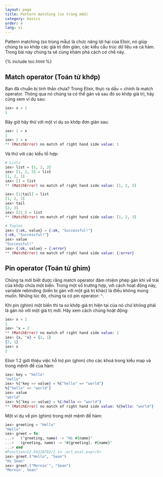 ```yaml
---
layout: page
title: Pattern matching (so trùng mẫu)
category: basics
order: 4
lang: vi
---
```


Pattern matching (so trùng mẫu) là chức năng lợi hại của Elixir, nó giúp chúng ta so khớp các giá trị đơn giản, các kiểu cấu trúc dữ liệu và cả hàm. Trong bài này chúng ta sẽ cùng khám phá cách cơ chế này.

{% include toc.html %}

## Match operator (Toán tử khớp)

Bạn đã chuẩn bị tinh thần chưa? Trong Elixir, thực ra dấu = chính là match operator. Thông qua nó chúng ta có thể gán và sau đó so khớp giá trị, hãy cùng xem ví dụ sau:

```elixir
iex> x = 1
1
```

Bây giờ hãy thử với một ví dụ so khớp đơn giản sau:

```elixir
iex> 1 = x
1
iex> 2 = x
** (MatchError) no match of right hand side value: 1
```

Và thử với các kiểu tổ hợp:

```elixir
# Lists
iex> list = [1, 2, 3]
iex> [1, 2, 3] = list
[1, 2, 3]
iex> [] = list
** (MatchError) no match of right hand side value: [1, 2, 3]

iex> [1|tail] = list
[1, 2, 3]
iex> tail
[2, 3]
iex> [2|_] = list
** (MatchError) no match of right hand side value: [1, 2, 3]

# Tuples
iex> {:ok, value} = {:ok, "Successful!"}
{:ok, "Successful!"}
iex> value
"Successful!"
iex> {:ok, value} = {:error}
** (MatchError) no match of right hand side value: {:error}
```

## Pin operator (Toán tử ghim)

Chúng ta mới biết được rằng match operator đảm nhiệm phép gán khi vế trái của khớp chứa một biến. Trong một số trường hợp, với cách hoạt động này, variable rebinding (biến bị gán với một giá trị khác) là điều không mong muốn. Những lúc đó, chúng ta có pin operator: `^`.

Khi pin (ghim) một biến thì ta so khớp giá trị hiện tại của nó chứ không phải là gán nó với một giá trị mới. Hãy xem cách chúng hoặt động:

```elixir
iex> x = 1
1
iex> ^x = 2
** (MatchError) no match of right hand side value: 2
iex> {x, ^x} = {2, 1}
{2, 1}
iex> x
2
```

Elixir 1.2 giới thiệu việc hỗ trợ pin (ghim) cho các khoá trong kiểu map và trong mệnh đề của hàm:

```elixir
iex> key = "hello"
"hello"
iex> %{^key => value} = %{"hello" => "world"}
%{"hello" => "world"}
iex> value
"world"
iex> %{^key => value} = %{:hello => "world"}
** (MatchError) no match of right hand side value: %{hello: "world"}
```

Một ví dụ về pin (ghim) trong một mệnh đề hàm:

```elixir
iex> greeting = "Hello"
"Hello"
iex> greet = fn
...>   (^greeting, name) -> "Hi #{name}"
...>   (greeting, name) -> "#{greeting}, #{name}"
...> end
#Function<12.54118792/2 in :erl_eval.expr/5>
iex> greet.("Hello", "Sean")
"Hi Sean"
iex> greet.("Mornin'", "Sean")
"Mornin', Sean"
```
